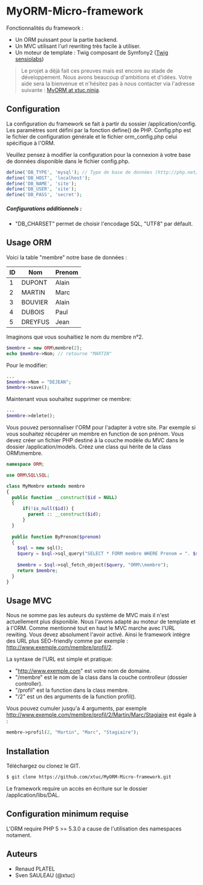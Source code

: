 # MyORM-Micro-framework

Fonctionnalités du framework :
- Un ORM puissant pour la partie backend.
- Un MVC utilisant l'url rewriting très facile à utiliser.
- Un moteur de template : Twig composant de Symfony2 ([Twig sensiolabs](http://twig.sensiolabs.org/))

>Le projet a déjà fait ces preuves mais est encore au stade de développement. Nous avons beaucoup d'ambitions et d'idées. Votre aide sera la bienvenue et n'hésitez pas à nous contacter via l'adresse suivante : [MyORM at xtuc.ninja](mailto:MyORM@xtuc.ninja).

## Configuration

La configuration du framework se fait à partir du sossier /application/config. Les paramètres sont défini par la fonction define() de PHP. Config.php est le fichier de configuration générale et le fichier orm_config.php celui spécifique à l'ORM.

Veuillez pensez à modifier la configuration pour la connexion à votre base de données disponible dans le fichier config.php.
```php
define('DB_TYPE', 'mysql'); // Type de base de données (http://php.net/manual/fr/pdo.drivers.php)
define('DB_HOST', 'localhost');
define('DB_NAME', 'site');
define('DB_USER', 'site');
define('DB_PASS', 'secret'); 
```

##### Configurations additionnels :
- "DB_CHARSET" permet de choisir l'encodage SQL, "UTF8" par défault.

## Usage ORM

Voici la table "membre" notre base de données :

ID|Nom|Prenom 
-------|--------|---------- 
1|DUPONT|Alain 
2|MARTIN|Marc
3|BOUVIER|Alain
4|DUBOIS|Paul
5|DREYFUS|Jean 

Imaginons que vous souhaitiez le nom du membre n°2.

```php
$membre = new ORM\membre(2);
echo $membre->Nom; // retourne "MARTIN"
```

Pour le modifier:
```php
...
$membre->Nom = "DEJEAN";
$membre->save();
```
Maintenant vous souhaitez supprimer ce membre:
```php
...
$membre->delete();
```

Vous pouvez personnaliser l'ORM pour l'adapter à votre site. Par exemple si vous souhaitez récupérer un membre en function de son prénom. Vous devez créer un fichier PHP destiné à la couche modèle du MVC dans le dossier /application/models. Créez une class qui hérite de la class ORM\membre.
```php
namespace ORM;

use ORM\SQL\SQL;

class MyMembre extends membre
{
  public function __construct($id = NULL)
  {
      if(!is_null($id)) {
        parent :: __construct($id);
      }
  }
  
  public function ByPrenom($prenom)
  {
    $sql = new sql();
    $query = $sql->sql_query("SELECT * FORM membre WHERE Prenom = ". $sql->quote($prenom) . " LIMIT 1");
    
    $membre = $sql->sql_fetch_object($query, "ORM\\membre");
    return $membre;
  }
}
```

## Usage MVC

Nous ne somme pas les auteurs du système de MVC mais il n'est actuellement plus disponible. Nous l'avons adapté au moteur de template et à l'ORM.
Comme mentionné tout en haut le MVC marche avec l'URL rewiting. Vous devez absolument l'avoir activé. Ainsi le framework intègre des URL plus SEO-friendly comme par exemple : http://www.exemple.com/membre/profil/2. 

La syntaxe de l'URL est simple et pratique:
- "http://www.exemple.com" est votre nom de domaine.
- "/membre" est le nom de la class dans la couche controlleur (dossier controller).
- "/profil" est la function dans la class membre.
- "/2" est un des arguments de la function profil().

Vous pouvez cumuler jusqu'a 4 arguments, par exemple http://www.exemple.com/membre/profil/2/Martin/Marc/Stagiaire est égale à : 
```php
membre->profil(2, "Martin", "Marc", "Stagiaire");
```

## Installation

Téléchargez ou clonez le GIT.

```sh
$ git clone https://github.com/xtuc/MyORM-Micro-framework.git
```

Le framework require un accès en écriture sur le dossier /application/libs/DAL.

## Configuration minimum requise

L'ORM require PHP 5 >= 5.3.0 a cause de l'utilisation des namespaces notament. 

## Auteurs
- Renaud PLATEL
- Sven SAULEAU (@xtuc)

